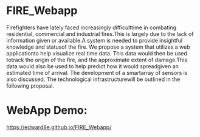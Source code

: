 # FIRE_Webapp

Firefighters  have  lately  faced  increasingly  difficulttime  in  combating  residential,  commercial  and  industrial  fires.This is largely due to the lack of information given or available.A  system  is  needed  to  provide  insightful  knowledge  and  statusof  the  fire.  We  propose  a  system  that  utilizes  a  web  applicationto help visualize real time data. This data would then be used totrack the origin of the fire, and the approximate extent of damage.This data would also be used to help predict how it would spreadgiven  an  estimated  time  of  arrival.  The  development  of  a  smartarray of sensors is also discussed. The technological infrastructurewill  be  outlined  in  the  following  proposal.


# WebApp Demo: 
https://edward8e.github.io/FIRE_Webapp/